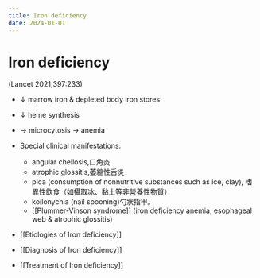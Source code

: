 ```yaml
---
title: Iron deficiency
date: 2024-01-01
---
```


# Iron deficiency

(Lancet 2021;397:233)

- ↓ marrow iron & depleted body iron stores
- ↓ heme synthesis
- → microcytosis → anemia

- Special clinical manifestations:

  - angular cheilosis,口角炎
  - atrophic glossitis,萎縮性舌炎
  - pica (consumption of nonnutritive substances such as ice, clay), 嗜異性飲食（如攝取冰、黏土等非營養性物質）
  - koilonychia (nail spooning)勺狀指甲。
  - [[Plummer-Vinson syndrome]] (iron deficiency anemia, esophageal web & atrophic glossitis)

- [[Etiologies of Iron deficiency]]
- [[Diagnosis of Iron deficiency]]
- [[Treatment of Iron deficiency]]
